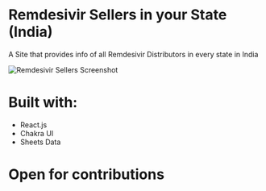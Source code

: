 # Remdesivir Sellers in your State (India)

A Site that provides info of all Remdesivir Distributors in every state in India

![Remdesivir Sellers Screenshot]('https://github.com/shashankbhat2/Remdesivir-Sellers/blob/master/Siteshot.png')


# Built with:

- React.js 
- Chakra UI
- Sheets Data

# Open for contributions
